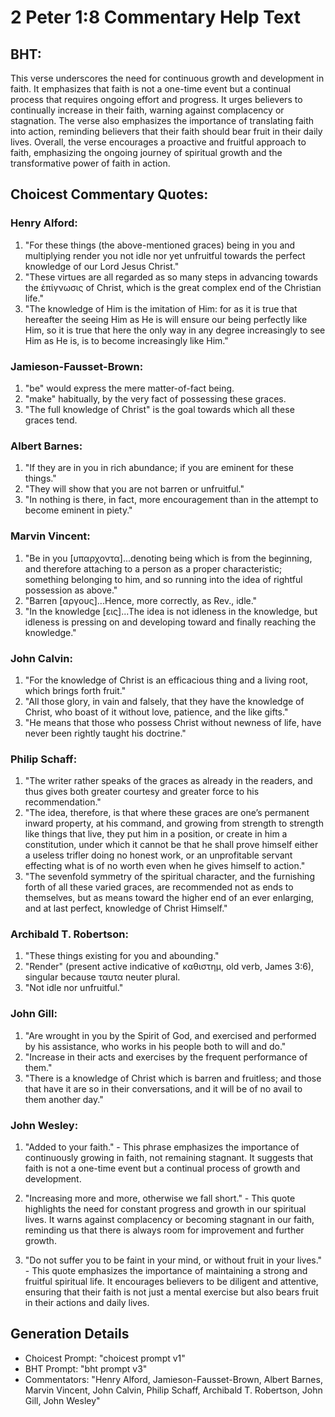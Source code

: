# 2 Peter 1:8 Commentary Help Text

## BHT:
This verse underscores the need for continuous growth and development in faith. It emphasizes that faith is not a one-time event but a continual process that requires ongoing effort and progress. It urges believers to continually increase in their faith, warning against complacency or stagnation. The verse also emphasizes the importance of translating faith into action, reminding believers that their faith should bear fruit in their daily lives. Overall, the verse encourages a proactive and fruitful approach to faith, emphasizing the ongoing journey of spiritual growth and the transformative power of faith in action.

## Choicest Commentary Quotes:
### Henry Alford:
1. "For these things (the above-mentioned graces) being in you and multiplying render you not idle nor yet unfruitful towards the perfect knowledge of our Lord Jesus Christ." 
2. "These virtues are all regarded as so many steps in advancing towards the ἐπίγνωσις of Christ, which is the great complex end of the Christian life."
3. "The knowledge of Him is the imitation of Him: for as it is true that hereafter the seeing Him as He is will ensure our being perfectly like Him, so it is true that here the only way in any degree increasingly to see Him as He is, is to become increasingly like Him."

### Jamieson-Fausset-Brown:
1. "be" would express the mere matter-of-fact being.
2. "make" habitually, by the very fact of possessing these graces.
3. "The full knowledge of Christ" is the goal towards which all these graces tend.

### Albert Barnes:
1. "If they are in you in rich abundance; if you are eminent for these things."
2. "They will show that you are not barren or unfruitful."
3. "In nothing is there, in fact, more encouragement than in the attempt to become eminent in piety."

### Marvin Vincent:
1. "Be in you [υπαρχοντα]...denoting being which is from the beginning, and therefore attaching to a person as a proper characteristic; something belonging to him, and so running into the idea of rightful possession as above."
2. "Barren [αργους]...Hence, more correctly, as Rev., idle."
3. "In the knowledge [εις]...The idea is not idleness in the knowledge, but idleness is pressing on and developing toward and finally reaching the knowledge."

### John Calvin:
1. "For the knowledge of Christ is an efficacious thing and a living root, which brings forth fruit."
2. "All those glory, in vain and falsely, that they have the knowledge of Christ, who boast of it without love, patience, and the like gifts."
3. "He means that those who possess Christ without newness of life, have never been rightly taught his doctrine."

### Philip Schaff:
1. "The writer rather speaks of the graces as already in the readers, and thus gives both greater courtesy and greater force to his recommendation."
2. "The idea, therefore, is that where these graces are one’s permanent inward property, at his command, and growing from strength to strength like things that live, they put him in a position, or create in him a constitution, under which it cannot be that he shall prove himself either a useless trifler doing no honest work, or an unprofitable servant effecting what is of no worth even when he gives himself to action."
3. "The sevenfold symmetry of the spiritual character, and the furnishing forth of all these varied graces, are recommended not as ends to themselves, but as means toward the higher end of an ever enlarging, and at last perfect, knowledge of Christ Himself."

### Archibald T. Robertson:
1. "These things existing for you and abounding." 
2. "Render" (present active indicative of καθιστημ, old verb, James 3:6), singular because ταυτα neuter plural.
3. "Not idle nor unfruitful."

### John Gill:
1. "Are wrought in you by the Spirit of God, and exercised and performed by his assistance, who works in his people both to will and do." 
2. "Increase in their acts and exercises by the frequent performance of them." 
3. "There is a knowledge of Christ which is barren and fruitless; and those that have it are so in their conversations, and it will be of no avail to them another day."

### John Wesley:
1. "Added to your faith." - This phrase emphasizes the importance of continuously growing in faith, not remaining stagnant. It suggests that faith is not a one-time event but a continual process of growth and development.

2. "Increasing more and more, otherwise we fall short." - This quote highlights the need for constant progress and growth in our spiritual lives. It warns against complacency or becoming stagnant in our faith, reminding us that there is always room for improvement and further growth.

3. "Do not suffer you to be faint in your mind, or without fruit in your lives." - This quote emphasizes the importance of maintaining a strong and fruitful spiritual life. It encourages believers to be diligent and attentive, ensuring that their faith is not just a mental exercise but also bears fruit in their actions and daily lives.


## Generation Details
- Choicest Prompt: "choicest prompt v1"
- BHT Prompt: "bht prompt v3"
- Commentators: "Henry Alford, Jamieson-Fausset-Brown, Albert Barnes, Marvin Vincent, John Calvin, Philip Schaff, Archibald T. Robertson, John Gill, John Wesley"
